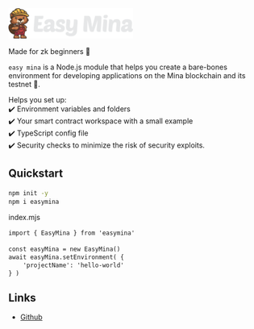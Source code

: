 <img src="./assets/images/logo.png" height="60px">

Made for zk beginners 🦫

`easy mina` is a Node.js module that helps you create a bare-bones environment for developing applications on the Mina blockchain and its testnet 🎉.

Helps you set up:  
:heavy_check_mark: Environment variables and folders  
:heavy_check_mark: Your smart contract workspace with a small example  
:heavy_check_mark: TypeScript config file  
:heavy_check_mark: Security checks to minimize the risk of security exploits.  


## Quickstart

```bash
npm init -y
npm i easymina
```


index.mjs
```nodejs
import { EasyMina } from 'easymina'

const easyMina = new EasyMina()
await easyMina.setEnvironment( {
    'projectName': 'hello-world'
} )
```


## Links

- [Github](https://github.com/EasyMina/easyMina) <br>